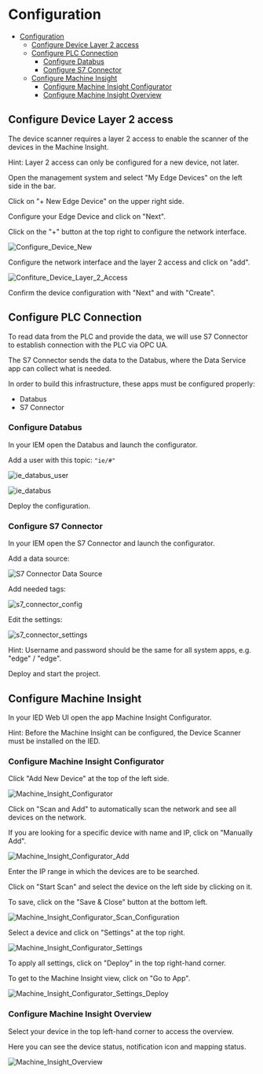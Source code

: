 # Configuration

- [Configuration](#configuration)
  - [Configure Device Layer 2 access](#configure-device-layer_2_access)
  - [Configure PLC Connection](#configure-plc-connection)
    - [Configure Databus](#configure-databus)
    - [Configure S7 Connector](#configure-s7-connector)
  - [Configure Machine Insight](#configure-machine-insight)
    - [Configure Machine Insight Configurator](#configure-machine-insight-configurator)
    - [Configure Machine Insight Overview](#configure-maschine-insight-overview)

## Configure Device Layer 2 access

The device scanner requires a layer 2 access to enable the scanner of the devices in the Machine Insight.

Hint: Layer 2 access can only be configured for a new device, not later.

Open the management system and select "My Edge Devices" on the left side in the bar.

Click on "+ New Edge Device" on the upper right side.

Configure your Edge Device and click on "Next".

Click on the "+" button at the top right to configure the network interface.

![Configure_Device_New](graphics/Configure_Device_New.PNG)

Configure the network interface and the layer 2 access and click on "add".

![Confiture_Device_Layer_2_Access](graphics/Configure_Device_Layer_2_Access.PNG)

Confirm the device configuration with "Next" and with "Create".

## Configure PLC Connection

To read data from the PLC and provide the data, we will use S7 Connector to establish connection with the PLC via OPC UA.

The S7 Connector sends the data to the Databus, where the Data Service app can collect what is needed.

In order to build this infrastructure, these apps must be configured properly:

- Databus
- S7 Connector

### Configure Databus

In your IEM open the Databus and launch the configurator.

Add a user with this topic:
`"ie/#"`

![ie_databus_user](graphics/IE_Databus_User.PNG)

![ie_databus](graphics/IE_Databus.PNG)

Deploy the configuration.

### Configure S7 Connector

In your IEM open the S7 Connector and launch the configurator.

Add a data source:

![S7 Connector Data Source](graphics/S7_Connector_Data_Source.PNG)

Add needed tags:

![s7_connector_config](graphics/S7_Connector_Configuration.PNG)

Edit the settings:

![s7_connector_settings](graphics/S7_Connector_Settings.PNG)

Hint: Username and password should be the same for all system apps, e.g. "edge" / "edge".

Deploy and start the project.

## Configure Machine Insight

In your IED Web UI open the app Machine Insight Configurator.

Hint: Before the Machine Insight can be configured, the Device Scanner must be installed on the IED.

### Configure Machine Insight Configurator

Click "Add New Device" at the top of the left side.

![Machine_Insight_Configurator](graphics/Machine_Insight_Configurator.PNG)

Click on "Scan and Add" to automatically scan the network and see all devices on the network.

If you are looking for a specific device with name and IP, click on "Manually Add".

![Machine_Insight_Configurator_Add](graphics/Machine_Insight_Configurator_Add.PNG)

Enter the IP range in which the devices are to be searched.

Click on "Start Scan" and select the device on the left side by clicking on it.

To save, click on the "Save & Close" button at the bottom left.

![Machine_Insight_Configurator_Scan_Configuration](graphics/Machine_Insight_Configurator_Scan_Configuration.PNG)

Select a device and click on "Settings" at the top right.

![Machine_Insight_Configurator_Settings](graphics/Machine_Insight_Configurator_Settings.PNG)

To apply all settings, click on "Deploy" in the top right-hand corner.

To get to the Machine Insight view, click on "Go to App".

![Machine_Insight_Configurator_Settings_Deploy](graphics/Machine_Insight_Configurator_Settings_Deploy.PNG)

### Configure Machine Insight Overview

Select your device in the top left-hand corner to access the overview.

Here you can see the device status, notification icon and mapping status.

![Machine_Insight_Overview](graphics/Machine_Insight_Overview.PNG)
